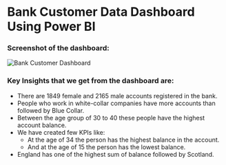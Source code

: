 # Bank Customer Data Dashboard Using Power BI

### Screenshot of the dashboard:
![Bank Customer Dashboard](https://github.com/shreyas7057/Bank-Customer-Data/assets/34678255/f6cdd7c8-39f8-43f3-a179-9d3691c65316)

### Key Insights that we get from the dashboard are:
- There are 1849 female and 2165 male accounts registered in the bank.
- People who work in white-collar companies have more accounts than followed by Blue Collar.
- Between the age group of 30 to 40 these people have the highest account balance.
- We have created few KPIs like:
    - At the age of 34 the person has the highest balance in the account.
    - And at the age of 15 the person has the lowest balance.
- England has one of the highest sum of balance followed by Scotland.

